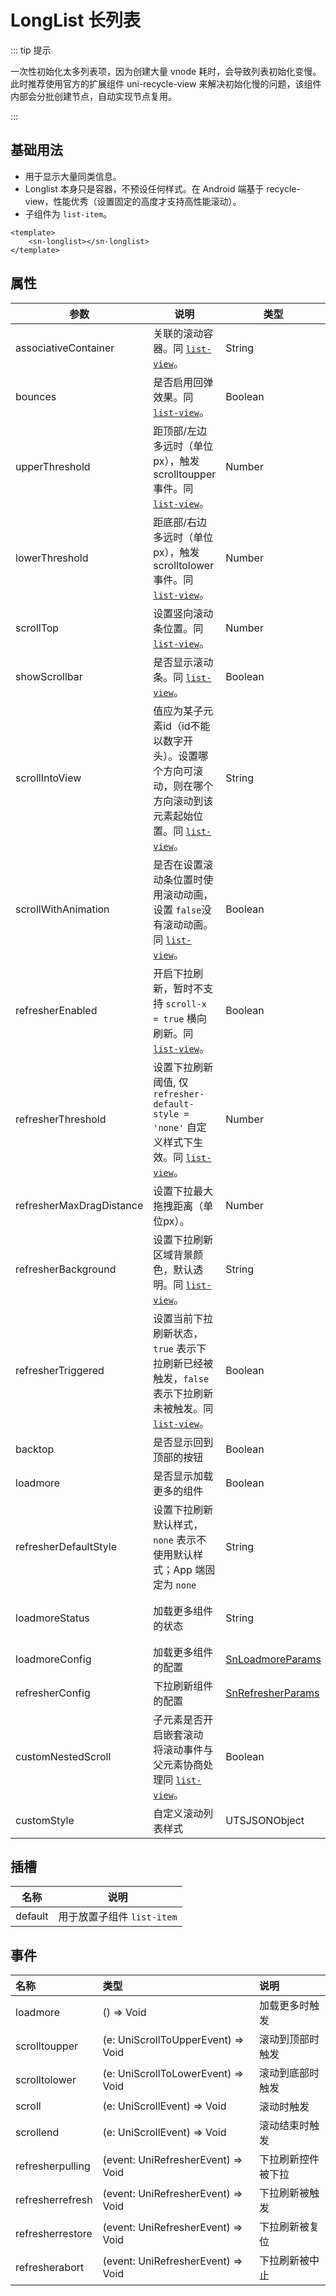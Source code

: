 # LongList 长列表

::: tip 提示

一次性初始化太多列表项，因为创建大量 vnode 耗时，会导致列表初始化变慢。此时推荐使用官方的扩展组件 uni-recycle-view 来解决初始化慢的问题，该组件内部会分批创建节点，自动实现节点复用。

:::

## 基础用法
- 用于显示大量同类信息。
- Longlist 本身只是容器，不预设任何样式。在 Android 端基于 recycle-view，性能优秀（设置固定的高度才支持高性能滚动）。
- 子组件为 `list-item`。
```vue
<template>
	<sn-longlist></sn-longlist>
</template>
```
## 属性
| 参数                     | 说明                                                         | 类型                                                         | 默认值        | 可选值                              |
| ------------------------ | ------------------------------------------------------------ | ------------------------------------------------------------ | ------------- | ----------------------------------- |
| associativeContainer     | 关联的滚动容器。同 [`list-view`](https://doc.dcloud.net.cn/uni-app-x/component/list-view.html#%E5%B1%9E%E6%80%A7)。 | String                                                       | -             | -                                   |
| bounces                  | 是否启用回弹效果。同 [`list-view`](https://doc.dcloud.net.cn/uni-app-x/component/list-view.html#%E5%B1%9E%E6%80%A7)。 | Boolean                                                      | `false`       | `true` \| `false`                   |
| upperThreshold           | 距顶部/左边多远时（单位px），触发 scrolltoupper 事件。同 [`list-view`](https://doc.dcloud.net.cn/uni-app-x/component/list-view.html#%E5%B1%9E%E6%80%A7)。 | Number                                                       | `50`          | -                                   |
| lowerThreshold           | 距底部/右边多远时（单位px），触发 scrolltolower 事件。同 [`list-view`](https://doc.dcloud.net.cn/uni-app-x/component/list-view.html#%E5%B1%9E%E6%80%A7)。 | Number                                                       | `50`          | -                                   |
| scrollTop                | 设置竖向滚动条位置。同 [`list-view`](https://doc.dcloud.net.cn/uni-app-x/component/list-view.html#%E5%B1%9E%E6%80%A7)。 | Number                                                       | `0`           | -                                   |
| showScrollbar            | 是否显示滚动条。同 [`list-view`](https://doc.dcloud.net.cn/uni-app-x/component/list-view.html#%E5%B1%9E%E6%80%A7)。 | Boolean                                                      | `false`       | `true` \| `false`                   |
| scrollIntoView           | 值应为某子元素id（id不能以数字开头）。设置哪个方向可滚动，则在哪个方向滚动到该元素起始位置。同 [`list-view`](https://doc.dcloud.net.cn/uni-app-x/component/list-view.html#%E5%B1%9E%E6%80%A7)。 | String                                                       | -             | -                                   |
| scrollWithAnimation      | 是否在设置滚动条位置时使用滚动动画，设置 `false`没有滚动动画。同 [`list-view`](https://doc.dcloud.net.cn/uni-app-x/component/list-view.html#%E5%B1%9E%E6%80%A7)。 | Boolean                                                      | `true`        | `true` \| `false`                   |
| refresherEnabled         | 开启下拉刷新，暂时不支持 `scroll-x = true` 横向刷新。同 [`list-view`](https://doc.dcloud.net.cn/uni-app-x/component/list-view.html#%E5%B1%9E%E6%80%A7)。 | Boolean                                                      | `false`       | `true` \| `false`                   |
| refresherThreshold       | 设置下拉刷新阈值, 仅 `refresher-default-style = 'none'` 自定义样式下生效。同 [`list-view`](https://doc.dcloud.net.cn/uni-app-x/component/list-view.html#%E5%B1%9E%E6%80%A7)。 | Number                                                       | `45`          | -                                   |
| refresherMaxDragDistance | 设置下拉最大拖拽距离（单位px）。                             | Number                                                       | `100`         | -                                   |
| refresherBackground      | 设置下拉刷新区域背景颜色，默认透明。同 [`list-view`](https://doc.dcloud.net.cn/uni-app-x/component/list-view.html#%E5%B1%9E%E6%80%A7)。 | String                                                       | `transparent` | -                                   |
| refresherTriggered       | 设置当前下拉刷新状态，`true` 表示下拉刷新已经被触发，`false` 表示下拉刷新未被触发。同 [`list-view`](https://doc.dcloud.net.cn/uni-app-x/component/list-view.html#%E5%B1%9E%E6%80%A7)。 | Boolean                                                      | `false`       | -                                   |
| backtop                  | 是否显示回到顶部的按钮                                       | Boolean                                                      | `true`        | `true` \| `false`                   |
| loadmore                 | 是否显示加载更多的组件                                       | Boolean                                                      | `true`        | `true` \| `false`                   |
| refresherDefaultStyle    | 设置下拉刷新默认样式，`none` 表示不使用默认样式；App 端固定为 `none` | String                                                       | `white`       | `white` \| `black` \| `none`        |
| loadmoreStatus           | 加载更多组件的状态                                           | String                                                       | `loadmore`    | `loading` \| `nomore` \| `loadmore` |
| loadmoreConfig           | 加载更多组件的配置                                           | [SnLoadmoreParams](/api/types/components#snloadmoreparams)   | `{}`          | -                                   |
| refresherConfig          | 下拉刷新组件的配置                                           | [SnRefresherParams](/api/types/components#snrefresherparams) | `{}`          | -                                   |
| customNestedScroll       | 子元素是否开启嵌套滚动 将滚动事件与父元素协商处理同 [`list-view`](https://doc.dcloud.net.cn/uni-app-x/component/list-view.html#%E5%B1%9E%E6%80%A7)。 | Boolean                                                      | `false`       | `true` \| `false`                   |
| customStyle              | 自定义滚动列表样式                                           | UTSJSONObject                                                | `{}`          | -                                   |
## 插槽
| 名称    | 说明                       |
| ------- | -------------------------- |
| default | 用于放置子组件 `list-item` |
## 事件
| 名称             | 类型                                 | 说明               |
| :--------------- | :----------------------------------- | :----------------- |
| loadmore         | () => Void                         | 加载更多时触发     |
| scrolltoupper    | (e: UniScrollToUpperEvent) => Void | 滚动到顶部时触发   |
| scrolltolower    | (e: UniScrollToLowerEvent) => Void | 滚动到底部时触发   |
| scroll           | (e: UniScrollEvent) => Void        | 滚动时触发         |
| scrollend        | (e: UniScrollEvent) => Void        | 滚动结束时触发     |
| refresherpulling | (event: UniRefresherEvent) => Void | 下拉刷新控件被下拉 |
| refresherrefresh | (event: UniRefresherEvent) => Void | 下拉刷新被触发     |
| refresherrestore | (event: UniRefresherEvent) => Void | 下拉刷新被复位     |
| refresherabort   | (event: UniRefresherEvent) => Void | 下拉刷新被中止     |

<DemoPhone name="sn-longlist" />